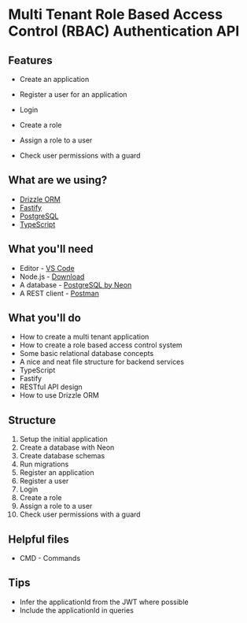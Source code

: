 # Multi Tenant Role Based Access Control (RBAC) Authentication API

## Features
* Create an application
* Register a user for an application
* Login
* Create a role
* Assign a role to a user

* Check user permissions with a guard

## What are we using?
* [Drizzle ORM](https://github.com/drizzle-team/drizzle-orm)
* [Fastify](https://www.fastify.io/)
* [PostgreSQL](https://www.postgresql.org/)
* [TypeScript](https://www.typescriptlang.org/)

## What you'll need
* Editor - [VS Code](https://code.visualstudio.com/download)
* Node.js - [Download](https://nodejs.org/en/download/)
* A database - [PostgreSQL by Neon](https://bit.ly/tomdoestech)
* A REST client - [Postman](https://www.postman.com/downloads/)


## What you'll do
* How to create a multi tenant application
* How to create a role based access control system
* Some basic relational database concepts
* A nice and neat file structure for backend services
* TypeScript
* Fastify
* RESTful API design
* How to use Drizzle ORM

## Structure
1. Setup the initial application
2. Create a database with Neon
3. Create database schemas
4. Run migrations
5. Register an application
6. Register a user
7. Login
8. Create a role
9. Assign a role to a user
10. Check user permissions with a guard

## Helpful files
* CMD - Commands

## Tips
* Infer the applicationId from the JWT where possible
* Include the applicationId in queries